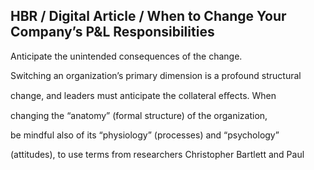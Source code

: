 ## HBR / Digital Article / When to Change Your Company’s P&L Responsibilities

Anticipate the unintended consequences of the change.

Switching an organization’s primary dimension is a profound structural

change, and leaders must anticipate the collateral eﬀects. When

changing the “anatomy” (formal structure) of the organization,

be mindful also of its “physiology” (processes) and “psychology”

(attitudes), to use terms from researchers Christopher Bartlett and Paul